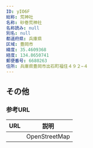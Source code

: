 ```yaml
---
ID: yIO6F
総称: 荒神社
名称: 砂巻荒神社
名称読み: null
別名: null
都道府県: 兵庫県
区域: 豊岡市
緯度: 35.4609368
経度: 134.8650741
郵便番号: 6680263
住所: 兵庫県豊岡市出石町福住４９２−４
---
```


## その他

### 参考URL

| URL | 説明          |
| --- | ------------- |
|     | OpenStreetMap |
